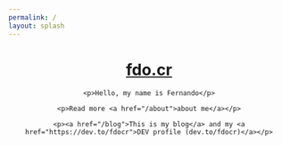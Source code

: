```yaml
---
permalink: /
layout: splash
---
```


<style type="text/css" media="screen">
  .container {
    margin: 10px auto;
    max-width: 600px;
    text-align: center;
  }
</style>

<main class="page-content splash" aria-label="Content">
  <div class="container">
    <h1 class="splash-display"><a href="/">fdo.cr</a></h1>

    <p>Hello, my name is Fernando</p>

    <p>Read more <a href="/about">about me</a></p>

    <p><a href="/blog">This is my blog</a> and my <a href="https://dev.to/fdocr">DEV profile (dev.to/fdocr)</a></p>
  </div>
</main>
